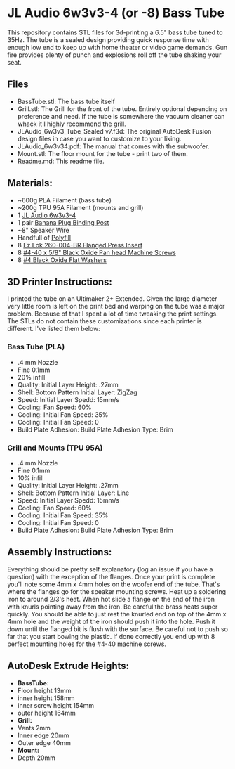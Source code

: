 # JL Audio 6w3v3-4 (or -8) Bass Tube

This repository contains STL files for 3d-printing a 6.5" bass tube tuned to 35Hz. The tube is a sealed design providing quick response time with enough low end to keep up with home theater or video game demands. Gun fire provides plenty of punch and explosions roll off the tube shaking your seat.

## Files
- BassTube.stl: The bass tube itself
- Grill.stl: The Grill for the front of the tube. Entirely optional depending on preference and need. If the tube is somewhere the vacuum cleaner can whack it I highly recommend the grill.
- JLAudio_6w3v3_Tube_Sealed v7.f3d: The original AutoDesk Fusion design files in case you want to customize to your liking.
- JLAudio_6w3v34.pdf: The manual that comes with the subwoofer.
- Mount.stl: The floor mount for the tube - print two of them.
- Readme.md: This readme file.

## Materials:
- ~600g PLA Filament (bass tube)
- ~200g TPU 95A Filament (mounts and grill)
- 1 [JL Audio 6w3v3-4](https://www.crutchfield.com/p_1366W3V34/JL-Audio-6W3v3-4.html?awcp=1t1&awcr=189628602181&awdv=c&awkw=6w3v34&awmt=p&awnw=g&awug=9031329&gclid=EAIaIQobChMIhf7kgbDu4gIVlcJkCh1tGwu2EAAYASAAEgLclPD_BwE)
- 1 pair [Banana Plug Binding Post](https://www.amazon.com/gp/product/B076JBS2K2/ref=ppx_yo_dt_b_asin_title_o01_s00?ie=UTF8&psc=1)
- ~8" Speaker Wire
- Handfull of [Polyfill](https://www.amazon.com/Fairfield-PF16B-Poly-Fil-Premium-Polyester/dp/B006I04VLU/ref=sr_1_2?keywords=speaker+polyfill&qid=1560701273&s=gateway&sr=8-2)
- 8 [Ez Lok 260-004-BR Flanged Press Insert](https://www.amazon.com/gp/product/B06XGX13CQ/ref=ppx_yo_dt_b_asin_title_o00_s00?ie=UTF8&psc=1)
- 8 [#4-40 x 5/8" Black Oxide Pan head Machine Screws](https://www.boltdepot.com/Product-Details.aspx?product=21977)
- 8 [#4 Black Oxide Flat Washers](https://www.boltdepot.com/Product-Details.aspx?product=22036)

## 3D Printer Instructions:

I printed the tube on an Ultimaker 2+ Extended. Given the large diameter very little room is left on the print bed and warping on the tube was a major problem. Because of that I spent a lot of time tweaking the print settings. The STLs do not contain these customizations since each printer is different. I've listed them below:

### Bass Tube (PLA)
- .4 mm Nozzle
- Fine 0.1mm
- 20% infill
- Quality: Initial Layer Height: .27mm
- Shell: Bottom Pattern Initial Layer: ZigZag
- Speed: Initial Layer Spedd: 15mm/s
- Cooling: Fan Speed: 60%
- Cooling: Initial Fan Speed: 35%
- Cooling: Initial Fan Speed: 0
- Build Plate Adhesion: Build Plate Adhesion Type: Brim

### Grill and Mounts (TPU 95A)
- .4 mm Nozzle
- Fine 0.1mm
- 10% infill
- Quality: Initial Layer Height: .27mm
- Shell: Bottom Pattern Initial Layer: Line
- Speed: Initial Layer Spedd: 15mm/s
- Cooling: Fan Speed: 60%
- Cooling: Initial Fan Speed: 35%
- Cooling: Initial Fan Speed: 0
- Build Plate Adhesion: Build Plate Adhesion Type: Brim

## Assembly Instructions:
Everything should be pretty self explanatory (log an issue if you have a question) with the exception of the flanges. Once your print is complete you'll note some 4mm x 4mm holes on the woofer end of the tube. That's where the flanges go for the speaker mounting screws. Heat up a soldering iron to around 2/3's heat. When hot slide a flange on the end of the iron with knurls pointing away from the iron. Be careful the brass heats super quickly. You should be able to just rest the knurled end on top of the 4mm x 4mm hole and the weight of the iron should push it into the hole. Push it down until the flanged bit is flush with the surface. Be careful not to push so far that you start bowing the plastic. If done correctly you end up with 8 perfect mounting holes for the #4-40 machine screws.

## AutoDesk Extrude Heights:
- **BassTube:**
- Floor height 		13mm
- inner height 		158mm
- inner screw height	154mm
- outer height 		164mm
- **Grill:**
- Vents			2mm
- Inner edge		20mm
- Outer edge		40mm
- **Mount:**
- Depth			20mm